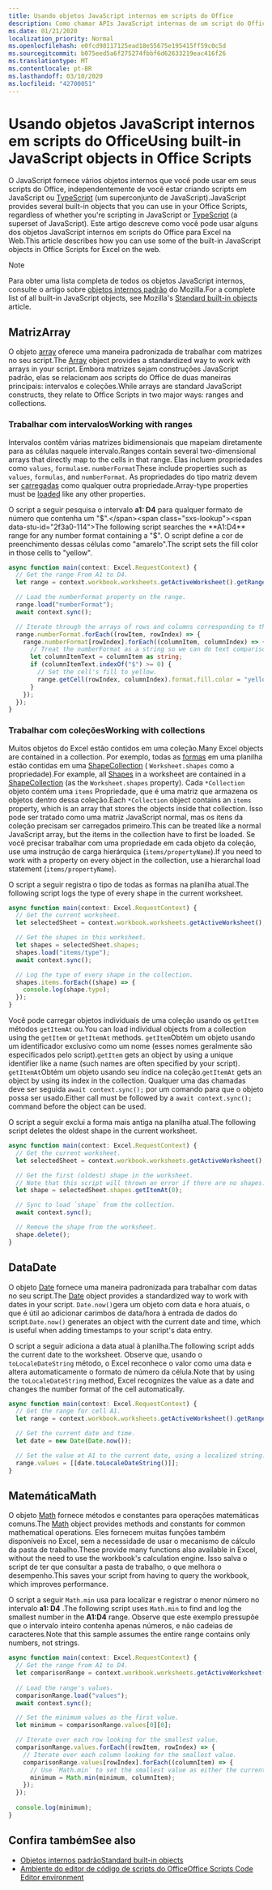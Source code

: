 ```yaml
---
title: Usando objetos JavaScript internos em scripts do Office
description: Como chamar APIs JavaScript internas de um script do Office no Excel na Web.
ms.date: 01/21/2020
localization_priority: Normal
ms.openlocfilehash: e0fcd98117125ead18e55675e195415ff59c0c5d
ms.sourcegitcommit: b075eed5a6f275274fbbf6d62633219eac416f26
ms.translationtype: MT
ms.contentlocale: pt-BR
ms.lasthandoff: 03/10/2020
ms.locfileid: "42700051"
---
```

# <a name="using-built-in-javascript-objects-in-office-scripts"></a><span data-ttu-id="2f3a0-103">Usando objetos JavaScript internos em scripts do Office</span><span class="sxs-lookup"><span data-stu-id="2f3a0-103">Using built-in JavaScript objects in Office Scripts</span></span>

<span data-ttu-id="2f3a0-104">O JavaScript fornece vários objetos internos que você pode usar em seus scripts do Office, independentemente de você estar criando scripts em JavaScript ou [TypeScript](../overview/code-editor-environment.md) (um superconjunto de JavaScript).</span><span class="sxs-lookup"><span data-stu-id="2f3a0-104">JavaScript provides several built-in objects that you can use in your Office Scripts, regardless of whether you're scripting in JavaScript or [TypeScript](../overview/code-editor-environment.md) (a superset of JavaScript).</span></span> <span data-ttu-id="2f3a0-105">Este artigo descreve como você pode usar alguns dos objetos JavaScript internos em scripts do Office para Excel na Web.</span><span class="sxs-lookup"><span data-stu-id="2f3a0-105">This article describes how you can use some of the built-in JavaScript objects in Office Scripts for Excel on the web.</span></span>

> [!NOTE]
> <span data-ttu-id="2f3a0-106">Para obter uma lista completa de todos os objetos JavaScript internos, consulte o artigo sobre [objetos internos padrão](https://developer.mozilla.org/docs/Web/JavaScript/Reference/Global_Objects) do Mozilla.</span><span class="sxs-lookup"><span data-stu-id="2f3a0-106">For a complete list of all built-in JavaScript objects, see Mozilla's [Standard built-in objects](https://developer.mozilla.org/docs/Web/JavaScript/Reference/Global_Objects) article.</span></span>

## <a name="array"></a><span data-ttu-id="2f3a0-107">Matriz</span><span class="sxs-lookup"><span data-stu-id="2f3a0-107">Array</span></span>

<span data-ttu-id="2f3a0-108">O objeto [array](https://developer.mozilla.org/docs/Web/JavaScript/Reference/Global_Objects/Array) oferece uma maneira padronizada de trabalhar com matrizes no seu script.</span><span class="sxs-lookup"><span data-stu-id="2f3a0-108">The [Array](https://developer.mozilla.org/docs/Web/JavaScript/Reference/Global_Objects/Array) object provides a standardized way to work with arrays in your script.</span></span> <span data-ttu-id="2f3a0-109">Embora matrizes sejam construções JavaScript padrão, elas se relacionam aos scripts do Office de duas maneiras principais: intervalos e coleções.</span><span class="sxs-lookup"><span data-stu-id="2f3a0-109">While arrays are standard JavaScript constructs, they relate to Office Scripts in two major ways: ranges and collections.</span></span>

### <a name="working-with-ranges"></a><span data-ttu-id="2f3a0-110">Trabalhar com intervalos</span><span class="sxs-lookup"><span data-stu-id="2f3a0-110">Working with ranges</span></span>

<span data-ttu-id="2f3a0-111">Intervalos contêm várias matrizes bidimensionais que mapeiam diretamente para as células naquele intervalo.</span><span class="sxs-lookup"><span data-stu-id="2f3a0-111">Ranges contain several two-dimensional arrays that directly map to the cells in that range.</span></span> <span data-ttu-id="2f3a0-112">Elas incluem propriedades como `values`, `formulas`e. `numberFormat`</span><span class="sxs-lookup"><span data-stu-id="2f3a0-112">These include properties such as `values`, `formulas`, and `numberFormat`.</span></span> <span data-ttu-id="2f3a0-113">As propriedades do tipo matriz devem ser [carregadas](scripting-fundamentals.md#sync-and-load) como qualquer outra propriedade.</span><span class="sxs-lookup"><span data-stu-id="2f3a0-113">Array-type properties must be [loaded](scripting-fundamentals.md#sync-and-load) like any other properties.</span></span>

<span data-ttu-id="2f3a0-114">O script a seguir pesquisa o intervalo **a1: D4** para qualquer formato de número que contenha um "$".</span><span class="sxs-lookup"><span data-stu-id="2f3a0-114">The following script searches the **A1:D4** range for any number format containing a "$".</span></span> <span data-ttu-id="2f3a0-115">O script define a cor de preenchimento dessas células como "amarelo".</span><span class="sxs-lookup"><span data-stu-id="2f3a0-115">The script sets the fill color in those cells to "yellow".</span></span>

```TypeScript
async function main(context: Excel.RequestContext) {
  // Get the range From A1 to D4.
  let range = context.workbook.worksheets.getActiveWorksheet().getRange("A1:D4");

  // Load the numberFormat property on the range.
  range.load("numberFormat");
  await context.sync();

  // Iterate through the arrays of rows and columns corresponding to those in the range.
  range.numberFormat.forEach((rowItem, rowIndex) => {
    range.numberFormat[rowIndex].forEach((columnItem, columnIndex) => {
      // Treat the numberFormat as a string so we can do text comparisons.
      let columnItemText = columnItem as string;
      if (columnItemText.indexOf("$") >= 0) {
        // Set the cell's fill to yellow.
        range.getCell(rowIndex, columnIndex).format.fill.color = "yellow";
      }
    });
  });
}
```

### <a name="working-with-collections"></a><span data-ttu-id="2f3a0-116">Trabalhar com coleções</span><span class="sxs-lookup"><span data-stu-id="2f3a0-116">Working with collections</span></span>

<span data-ttu-id="2f3a0-117">Muitos objetos do Excel estão contidos em uma coleção.</span><span class="sxs-lookup"><span data-stu-id="2f3a0-117">Many Excel objects are contained in a collection.</span></span> <span data-ttu-id="2f3a0-118">Por exemplo, todas as [formas](/javascript/api/office-scripts/excel/excel.shape) em uma planilha estão contidas em uma [ShapeCollection](/javascript/api/office-scripts/excel/excel.shapecollection) ( `Worksheet.shapes` como a propriedade).</span><span class="sxs-lookup"><span data-stu-id="2f3a0-118">For example, all [Shapes](/javascript/api/office-scripts/excel/excel.shape) in a worksheet are contained in a [ShapeCollection](/javascript/api/office-scripts/excel/excel.shapecollection) (as the `Worksheet.shapes` property).</span></span> <span data-ttu-id="2f3a0-119">Cada `*Collection` objeto contém uma `items` Propriedade, que é uma matriz que armazena os objetos dentro dessa coleção.</span><span class="sxs-lookup"><span data-stu-id="2f3a0-119">Each `*Collection` object contains an `items` property, which is an array that stores the objects inside that collection.</span></span> <span data-ttu-id="2f3a0-120">Isso pode ser tratado como uma matriz JavaScript normal, mas os itens da coleção precisam ser carregados primeiro.</span><span class="sxs-lookup"><span data-stu-id="2f3a0-120">This can be treated like a normal JavaScript array, but the items in the collection have to first be loaded.</span></span> <span data-ttu-id="2f3a0-121">Se você precisar trabalhar com uma propriedade em cada objeto da coleção, use uma instrução de carga hierárquica (`items/propertyName`).</span><span class="sxs-lookup"><span data-stu-id="2f3a0-121">If you need to work with a property on every object in the collection, use a hierarchal load statement (`items/propertyName`).</span></span>

<span data-ttu-id="2f3a0-122">O script a seguir registra o tipo de todas as formas na planilha atual.</span><span class="sxs-lookup"><span data-stu-id="2f3a0-122">The following script logs the type of every shape in the current worksheet.</span></span>

```TypeScript
async function main(context: Excel.RequestContext) {
  // Get the current worksheet.
  let selectedSheet = context.workbook.worksheets.getActiveWorksheet();

  // Get the shapes in this worksheet.
  let shapes = selectedSheet.shapes;
  shapes.load("items/type");
  await context.sync();

  // Log the type of every shape in the collection.
  shapes.items.forEach((shape) => {
    console.log(shape.type);
  });
}
```

<span data-ttu-id="2f3a0-123">Você pode carregar objetos individuais de uma coleção usando os `getItem` métodos `getItemAt` ou.</span><span class="sxs-lookup"><span data-stu-id="2f3a0-123">You can load individual objects from a collection using the `getItem` or `getItemAt` methods.</span></span> <span data-ttu-id="2f3a0-124">`getItem`Obtém um objeto usando um identificador exclusivo como um nome (esses nomes geralmente são especificados pelo script).</span><span class="sxs-lookup"><span data-stu-id="2f3a0-124">`getItem` gets an object by using a unique identifier like a name (such names are often specified by your script).</span></span> <span data-ttu-id="2f3a0-125">`getItemAt`Obtém um objeto usando seu índice na coleção.</span><span class="sxs-lookup"><span data-stu-id="2f3a0-125">`getItemAt` gets an object by using its index in the collection.</span></span> <span data-ttu-id="2f3a0-126">Qualquer uma das chamadas deve ser seguida `await context.sync();` por um comando para que o objeto possa ser usado.</span><span class="sxs-lookup"><span data-stu-id="2f3a0-126">Either call must be followed by a `await context.sync();` command before the object can be used.</span></span>

<span data-ttu-id="2f3a0-127">O script a seguir exclui a forma mais antiga na planilha atual.</span><span class="sxs-lookup"><span data-stu-id="2f3a0-127">The following script deletes the oldest shape in the current worksheet.</span></span>

```Typescript
async function main(context: Excel.RequestContext) {
  // Get the current worksheet.
  let selectedSheet = context.workbook.worksheets.getActiveWorksheet();

  // Get the first (oldest) shape in the worksheet.
  // Note that this script will thrown an error if there are no shapes.
  let shape = selectedSheet.shapes.getItemAt(0);

  // Sync to load `shape` from the collection.
  await context.sync();

  // Remove the shape from the worksheet.
  shape.delete();
}
```

## <a name="date"></a><span data-ttu-id="2f3a0-128">Data</span><span class="sxs-lookup"><span data-stu-id="2f3a0-128">Date</span></span>

<span data-ttu-id="2f3a0-129">O objeto [Date](https://developer.mozilla.org/docs/Web/JavaScript/Reference/Global_Objects/Date) fornece uma maneira padronizada para trabalhar com datas no seu script.</span><span class="sxs-lookup"><span data-stu-id="2f3a0-129">The [Date](https://developer.mozilla.org/docs/Web/JavaScript/Reference/Global_Objects/Date) object provides a standardized way to work with dates in your script.</span></span> <span data-ttu-id="2f3a0-130">`Date.now()`gera um objeto com data e hora atuais, o que é útil ao adicionar carimbos de data/hora à entrada de dados do script.</span><span class="sxs-lookup"><span data-stu-id="2f3a0-130">`Date.now()` generates an object with the current date and time, which is useful when adding timestamps to your script's data entry.</span></span>

<span data-ttu-id="2f3a0-131">O script a seguir adiciona a data atual à planilha.</span><span class="sxs-lookup"><span data-stu-id="2f3a0-131">The following script adds the current date to the worksheet.</span></span> <span data-ttu-id="2f3a0-132">Observe que, usando o `toLocaleDateString` método, o Excel reconhece o valor como uma data e altera automaticamente o formato de número da célula.</span><span class="sxs-lookup"><span data-stu-id="2f3a0-132">Note that by using the `toLocaleDateString` method, Excel recognizes the value as a date and changes the number format of the cell automatically.</span></span>

```TypeScript
async function main(context: Excel.RequestContext) {
  // Get the range for cell A1.
  let range = context.workbook.worksheets.getActiveWorksheet().getRange("A1");

  // Get the current date and time.
  let date = new Date(Date.now());

  // Set the value at A1 to the current date, using a localized string.
  range.values = [[date.toLocaleDateString()]];
}
```

## <a name="math"></a><span data-ttu-id="2f3a0-133">Matemática</span><span class="sxs-lookup"><span data-stu-id="2f3a0-133">Math</span></span>

<span data-ttu-id="2f3a0-134">O objeto [Math](https://developer.mozilla.org/docs/Web/JavaScript/Reference/Global_Objects/Math) fornece métodos e constantes para operações matemáticas comuns.</span><span class="sxs-lookup"><span data-stu-id="2f3a0-134">The [Math](https://developer.mozilla.org/docs/Web/JavaScript/Reference/Global_Objects/Math) object provides methods and constants for common mathematical operations.</span></span> <span data-ttu-id="2f3a0-135">Eles fornecem muitas funções também disponíveis no Excel, sem a necessidade de usar o mecanismo de cálculo da pasta de trabalho.</span><span class="sxs-lookup"><span data-stu-id="2f3a0-135">These provide many functions also available in Excel, without the need to use the workbook's calculation engine.</span></span> <span data-ttu-id="2f3a0-136">Isso salva o script de ter que consultar a pasta de trabalho, o que melhora o desempenho.</span><span class="sxs-lookup"><span data-stu-id="2f3a0-136">This saves your script from having to query the workbook, which improves performance.</span></span>

<span data-ttu-id="2f3a0-137">O script a seguir `Math.min` usa para localizar e registrar o menor número no intervalo **a1: D4** .</span><span class="sxs-lookup"><span data-stu-id="2f3a0-137">The following script uses `Math.min` to find and log the smallest number in the **A1:D4** range.</span></span> <span data-ttu-id="2f3a0-138">Observe que este exemplo pressupõe que o intervalo inteiro contenha apenas números, e não cadeias de caracteres.</span><span class="sxs-lookup"><span data-stu-id="2f3a0-138">Note that this sample assumes the entire range contains only numbers, not strings.</span></span>

```TypeScript
async function main(context: Excel.RequestContext) {
  // Get the range from A1 to D4.
  let comparisonRange = context.workbook.worksheets.getActiveWorksheet().getRange("A1:D4");
  
  // Load the range's values.
  comparisonRange.load("values");
  await context.sync();

  // Set the minimum values as the first value.
  let minimum = comparisonRange.values[0][0];

  // Iterate over each row looking for the smallest value.
  comparisonRange.values.forEach((rowItem, rowIndex) => {
    // Iterate over each column looking for the smallest value.
    comparisonRange.values[rowIndex].forEach((columnItem) => {
      // Use `Math.min` to set the smallest value as either the current cell's value or the previous minimum.
      minimum = Math.min(minimum, columnItem);
    });
  });
  
  console.log(minimum);
}

```

## <a name="see-also"></a><span data-ttu-id="2f3a0-139">Confira também</span><span class="sxs-lookup"><span data-stu-id="2f3a0-139">See also</span></span>

- [<span data-ttu-id="2f3a0-140">Objetos internos padrão</span><span class="sxs-lookup"><span data-stu-id="2f3a0-140">Standard built-in objects</span></span>](https://developer.mozilla.org/docs/Web/JavaScript/Reference/Global_Objects)
- [<span data-ttu-id="2f3a0-141">Ambiente do editor de código de scripts do Office</span><span class="sxs-lookup"><span data-stu-id="2f3a0-141">Office Scripts Code Editor environment</span></span>](../overview/code-editor-environment.md)
